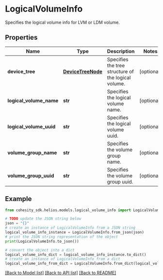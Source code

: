 # LogicalVolumeInfo

Specifies the logical volume info for LVM or LDM volume.

## Properties

Name | Type | Description | Notes
------------ | ------------- | ------------- | -------------
**device_tree** | [**DeviceTreeNode**](DeviceTreeNode.md) | Specifies the tree structure of the logical volume. | [optional] 
**logical_volume_name** | **str** | Specifies the logical volume name. | [optional] 
**logical_volume_uuid** | **str** | Specifies the logical volume uuid. | [optional] 
**volume_group_name** | **str** | Specifies the volume group name. | [optional] 
**volume_group_uuid** | **str** | Specifies the volume group uuid. | [optional] 

## Example

```python
from cohesity_sdk.helios.models.logical_volume_info import LogicalVolumeInfo

# TODO update the JSON string below
json = "{}"
# create an instance of LogicalVolumeInfo from a JSON string
logical_volume_info_instance = LogicalVolumeInfo.from_json(json)
# print the JSON string representation of the object
print(LogicalVolumeInfo.to_json())

# convert the object into a dict
logical_volume_info_dict = logical_volume_info_instance.to_dict()
# create an instance of LogicalVolumeInfo from a dict
logical_volume_info_from_dict = LogicalVolumeInfo.from_dict(logical_volume_info_dict)
```
[[Back to Model list]](../README.md#documentation-for-models) [[Back to API list]](../README.md#documentation-for-api-endpoints) [[Back to README]](../README.md)


